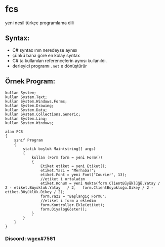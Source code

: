 # fcs
yeni nesil türkçe programlama dili

## Syntax:

- C# syntax ının neredeyse aynısı
- çünkü bana göre en kolay syntax
- C# ta kullanılan referencelerin aynısı kullanıldı.
- derleyici programı `.net` e dönüştürür

## Örnek Program:
```
kullan System;
kullan System.Text;
kullan System.Windows.Forms;
kullan System.Drawing;
kullan System.Data;
kullan System.Collections.Generic;
kullan System.Linq;
kullan System.Windows;

alan FCS
{
    sınıf Program
    {
        statik boşluk Main(string[] args)
        {
            kullan (Form form = yeni Form())
            {
                Etiket etiket = yeni Etiket();
                etiket.Yazı = "Merhaba!";
                etiket.Font = yeni Font("Courier", 13);
                //etiket i ortaladım
                etiket.Konum = yeni Nokta(form.ClientBüyüklüğü.Yatay / 2 - etiket.Büyüklük.Yatay   / 2,   form.ClientBüyüklüğü.Dikey / 2 - etiket.Büyüklük.Dikey / 2);
                form.Yazı = "Başlangıç Formu";
                //etiket i form a ekledim
                form.Kontroller.Ekle(etiket);
                form.DiyalogGöster();
            }
        }
    }
}
```

### Discord: wgex#7561
